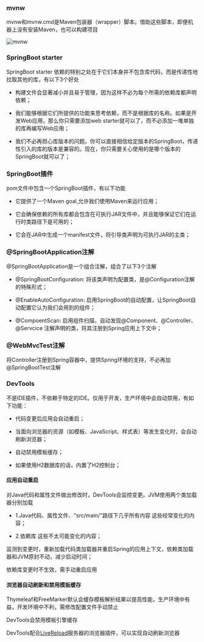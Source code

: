 ### mvnw

mvnw和mvnw.cmd是Maven包装器（wrapper）脚本。借助这些脚本，即便机器上没有安装Maven，也可以构建项目

![mvnw](https://cdn.jsdelivr.net/gh/JOKERZ22/image@master/20210825143804.png)

### SpringBoot starter

SpringBoot starter 依赖的特别之处在于它们本身并不包含库代码，而是传递性地拉取其他的库，有以下3个好处

* 构建文件会显著减小并且易于管理，因为这样不必为每个所需的依赖库都声明依赖；

* 我们能够根据它们所提供的功能来思考依赖，而不是根据库的名称。如果是开发Web应用，那么你只需要添加web starter就可以了，而不必添加一堆单独的库再编写Web应用；

* 我们不必再担心库版本的问题。你可以直接相信给定版本的SpringBoot，传递性引入的库的版本是兼容的。现在，你只需要关心使用的是哪个版本的SpringBoot就可以了；

### SpringBoot插件

pom文件中包含一个SpringBoot插件，有以下功能

* 它提供了一个Maven goal,允许我们使用Maven来运行应用；

* 它会确保依赖的所有库都会包含在可执行JAR文件中，并且能够保证它们在运行时类路径下是可用的；

* 它会在JAR中生成一个manifest文件，将引导类声明为可执行JAR的主类；

### @SpringBootApplication注解

@SpringBootApplication是一个组合注解，组合了以下3个注解

* @SpringBootConfiguration: 将该类声明为配置类，是@Configuration注解的特殊形式；

* @EnableAutoConfiguration: 启用SpringBoot的自动配置，让SpringBoot自动配置它认为我们会用到的组件；

* @CompoentScan: 启用组件扫描，自动发现@Component、@Controller、@Servcice 注解声明的类，将其注册到Spring应用上下文中；

### @WebMvcTest注解

将Controller注册到Spring容器中，提供Spring环境的支持，不必再加@SpringBootTest注解

### DevTools

不是IDE插件，不依赖于特定的IDE。仅用于开发，生产环境中会自动禁用，有如下功能：

* 代码变更后应用会自动重启；

* 当面向浏览器的资源（如模板、JavaScript、样式表）等发生变化时，会自动刷新浏览器；

* 自动禁用模板缓存；

* 如果使用H2数据库的话，内置了H2控制台；

#### 应用自动重启

对Java代码和属性文件做出修改时，DevTools会监控变更。JVM使用两个类加载器分别加载

* 1.Java代码、属性文件、"src/main/"路径下几乎所有内容 这些经常变化的内容；

* 2.依赖库 这些不太可能变化的内容；

监测到变更时，重新加载代码类加载器并重启Spring的应用上下文，依赖类加载器和JVM原封不动，减少启动时间；

依赖库变更时不生效，需手动重启应用

#### 浏览器自动刷新和禁用模板缓存

Thymeleaf和FreeMarker默认会缓存模板解析结果以提高性能，生产环境中有益，开发环境中不利，需修改配置文件手动禁止

DevTools会禁用模板引擎缓存

DevTools配合[LiveReload](http://livereload.com/)服务器的浏览器插件，可以实现自动刷新浏览器
